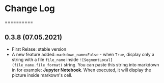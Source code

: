 # Change Log
==========

0.3.8 (07.05.2021)
------------------
- First Relase: stable version
- A new feature added: `markdown_name=False` - when `True`, display only a string with a file `file_name` inside `![SegmentLocal](file_name.file_format)` string. You can paste this string into markdown in for example: **Jupyter Notebook**. When executed, it will display the picture inside markown's cell.